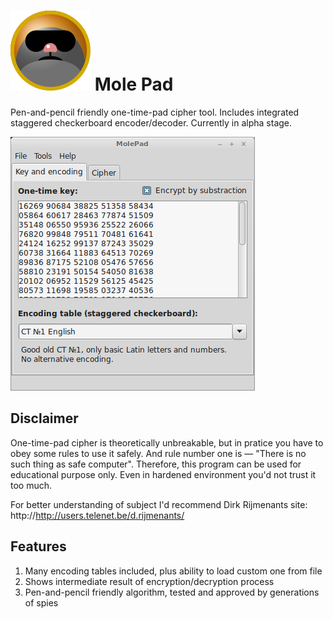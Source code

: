 ![Screenshot](icon/mole128.png)
Mole Pad
========

Pen-and-pencil friendly one-time-pad cipher tool. Includes integrated staggered checkerboard encoder/decoder. Currently in alpha stage. 

![Screenshot](media/molepad_alpha_screen.png)

Disclaimer
----------

One-time-pad cipher is theoretically unbreakable, but in pratice you have to obey some rules to use it safely. And rule number one is — "There is no such thing as safe computer". Therefore, this program can be used for educational purpose only. Even in hardened environment you'd not trust it too much. 

For better understanding of subject I'd recommend Dirk Rijmenants site: http://http://users.telenet.be/d.rijmenants/

Features
--------

1. Many encoding tables included, plus ability to load custom one from file
2. Shows intermediate result of encryption/decryption process
3. Pen-and-pencil friendly algorithm, tested and approved by generations of spies


